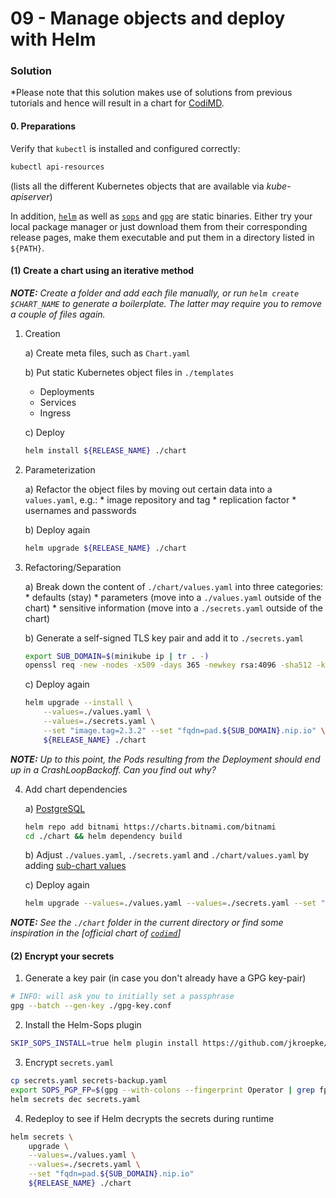 09 - Manage objects and deploy with Helm
========================================


### Solution

*Please note that this solution makes use of solutions from previous tutorials and
hence will result in a chart for [CodiMD](https://github.com/hackmdio/codimd#documentation).


#### 0. Preparations

Verify that `kubectl` is installed and configured correctly:

```bash
kubectl api-resources
```
(lists all the different Kubernetes objects that are available via *kube-apiserver*)

In addition, [`helm`](https://helm.sh/docs/intro/install/) as well as [`sops`](https://github.com/mozilla/sops#download)
and [`gpg`](https://www.gnupg.org/download/index.html) are static binaries. Either try
your local package manager or just download them from their corresponding release pages,
make them executable and put them in a directory listed in `${PATH}`.


#### (1) Create a chart using an iterative method   

*__NOTE:__ Create a folder and add each file manually, or run `helm create $CHART_NAME` to generate a
boilerplate. The latter may require you to remove a couple of files again.*

1. Creation
   
    a) Create meta files, such as `Chart.yaml`

    b) Put static Kubernetes object files in `./templates`
      * Deployments
      * Services
      * Ingress

    c) Deploy
      ```bash
      helm install ${RELEASE_NAME} ./chart
      ```

2. Parameterization

    a) Refactor the object files by moving out certain data into a `values.yaml`, e.g.:
       * image repository and tag
       * replication factor
       * usernames and passwords

    b) Deploy again
      ```bash
      helm upgrade ${RELEASE_NAME} ./chart
      ```

3. Refactoring/Separation

    a) Break down the content of `./chart/values.yaml` into three categories:    
       * defaults (stay)
       * parameters (move into a `./values.yaml` outside of the chart)
       * sensitive information (move into a `./secrets.yaml` outside of the chart)

    b) Generate a self-signed TLS key pair and add it to `./secrets.yaml`
      ```bash
      export SUB_DOMAIN=$(minikube ip | tr . -)
      openssl req -new -nodes -x509 -days 365 -newkey rsa:4096 -sha512 -keyout tls.key -out tls.crt -subj "/CN=pad.${SUB_DOMAIN}.nip.io"
      ```
    c) Deploy again
      ```bash
      helm upgrade --install \
          --values=./values.yaml \
          --values=./secrets.yaml \
          --set "image.tag=2.3.2" --set "fqdn=pad.${SUB_DOMAIN}.nip.io" \
          ${RELEASE_NAME} ./chart
      ```
     
*__NOTE:__ Up to this point, the Pods resulting from the Deployment should end up in a CrashLoopBackoff. Can you find out why?*

4. Add chart dependencies

    a) [PostgreSQL](https://github.com/bitnami/charts/tree/master/bitnami/postgresql)
      ```bash
      helm repo add bitnami https://charts.bitnami.com/bitnami
      cd ./chart && helm dependency build
      ```

    b) Adjust `./values.yaml`, `./secrets.yaml` and `./chart/values.yaml` by adding [sub-chart values](https://github.com/bitnami/charts/tree/master/bitnami/postgresql/README>md)

    c) Deploy again
      ```bash
      helm upgrade --values=./values.yaml --values=./secrets.yaml --set "fqdn=pad.${SUB_DOMAIN}.nip.io" ${RELEASE_NAME} ./chart
      ```

*__NOTE:__ See the `./chart` folder in the current directory or find some inspiration in the
[official chart of [`codimd`](https://github.com/hackmdio/codimd-helm/tree/master/charts/codimd)]*


#### (2) Encrypt your secrets

1. Generate a key pair (in case you don't already have a GPG key-pair)

```bash
# INFO: will ask you to initially set a passphrase
gpg --batch --gen-key ./gpg-key.conf
```

2. Install the Helm-Sops plugin

```bash
SKIP_SOPS_INSTALL=true helm plugin install https://github.com/jkroepke/helm-secrets --version v3.4.0
```

3. Encrypt `secrets.yaml`

```bash
cp secrets.yaml secrets-backup.yaml 
export SOPS_PGP_FP=$(gpg --with-colons --fingerprint Operator | grep fpr | awk -F ':' '{print $10}')
helm secrets dec secrets.yaml
```

4. Redeploy to see if Helm decrypts the secrets during runtime

```bash
helm secrets \
    upgrade \
    --values=./values.yaml \
    --values=./secrets.yaml \
    --set "fqdn=pad.${SUB_DOMAIN}.nip.io" 
    ${RELEASE_NAME} ./chart
```
